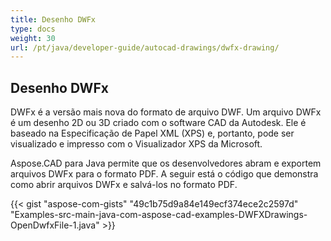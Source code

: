 ```yaml
---
title: Desenho DWFx
type: docs
weight: 30
url: /pt/java/developer-guide/autocad-drawings/dwfx-drawing/
---
```


## **Desenho DWFx**
DWFx é a versão mais nova do formato de arquivo DWF. Um arquivo DWFx é um desenho 2D ou 3D criado com o software CAD da Autodesk. Ele é baseado na Especificação de Papel XML (XPS) e, portanto, pode ser visualizado e impresso com o Visualizador XPS da Microsoft.

Aspose.CAD para Java permite que os desenvolvedores abram e exportem arquivos DWFx para o formato PDF. A seguir está o código que demonstra como abrir arquivos DWFx e salvá-los no formato PDF.

{{< gist "aspose-com-gists" "49c1b75d9a84e149ecf374ece2c2597d" "Examples-src-main-java-com-aspose-cad-examples-DWFXDrawings-OpenDwfxFile-1.java" >}}
